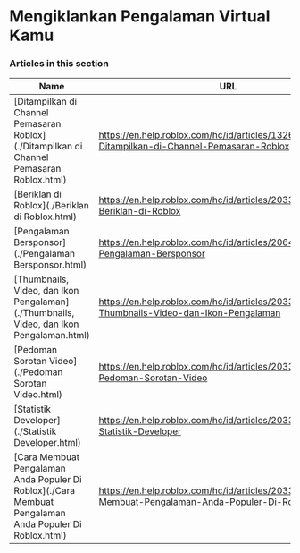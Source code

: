 # Mengiklankan Pengalaman Virtual Kamu  
### Articles in this section
Name|URL
-|-
[Ditampilkan di Channel Pemasaran Roblox](./Ditampilkan di Channel Pemasaran Roblox.html) |https://en.help.roblox.com/hc/id/articles/13265567553812-Ditampilkan-di-Channel-Pemasaran-Roblox
[Beriklan di Roblox](./Beriklan di Roblox.html) |https://en.help.roblox.com/hc/id/articles/203313840-Beriklan-di-Roblox
[Pengalaman Bersponsor](./Pengalaman Bersponsor.html) |https://en.help.roblox.com/hc/id/articles/206455923-Pengalaman-Bersponsor
[Thumbnails, Video, dan Ikon Pengalaman](./Thumbnails, Video, dan Ikon Pengalaman.html) |https://en.help.roblox.com/hc/id/articles/203314060-Thumbnails-Video-dan-Ikon-Pengalaman
[Pedoman Sorotan Video](./Pedoman Sorotan Video.html) |https://en.help.roblox.com/hc/id/articles/203312520-Pedoman-Sorotan-Video
[Statistik Developer](./Statistik Developer.html) |https://en.help.roblox.com/hc/id/articles/203314110-Statistik-Developer
[Cara Membuat Pengalaman Anda Populer Di Roblox](./Cara Membuat Pengalaman Anda Populer Di Roblox.html) |https://en.help.roblox.com/hc/id/articles/203313420-Cara-Membuat-Pengalaman-Anda-Populer-Di-Roblox